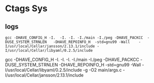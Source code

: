 # Ctags Sys


## logs

```
gcc -DHAVE_CONFIG_H -I.  -I. -I. -I./main -I./peg -DHAVE_PACKCC  -DUSE_SYSTEM_STRNLEN   -DHAVE_REPOINFO_H  -std=gnu99 -Wall    -I/usr/local/Cellar/jansson/2.13.1/include -I/usr/local/Cellar/libyaml/0.2.5/include 
```

gcc -DHAVE_CONFIG_H -I.  -I. -I. -I./main -I./peg -DHAVE_PACKCC  -DUSE_SYSTEM_STRNLEN   -DHAVE_REPOINFO_H  -std=gnu99 -Wall  -I/usr/local/Cellar/libyaml/0.2.5/include  -g -O2 main/args.c
-I/usr/local/Cellar/jansson/2.13.1/include